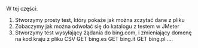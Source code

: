 W tej części:

1. Stworzymy prosty test, który pokaże jak można zczytać dane z pliku
2. Zobaczymy jak można odwołać się do katalogu z testem w JMeter
3. Stworzymy test wysyłający żądania do bing.com, i zmieniający domenę na kod kraju z pliku CSV
    GET bing.es
    GET bing.it
    GET bing.pl
    ....
    